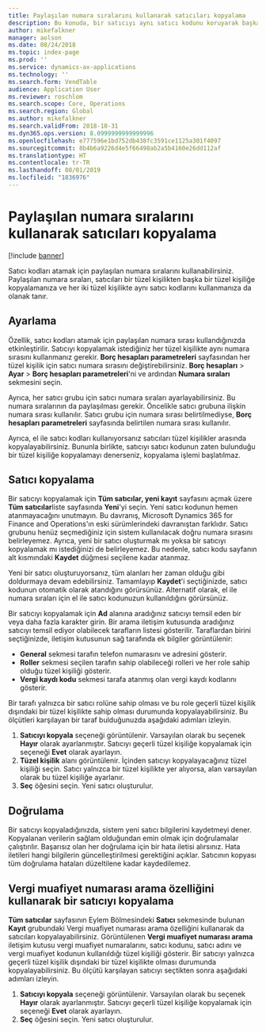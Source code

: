 ```yaml
---
title: Paylaşılan numara sıralarını kullanarak satıcıları kopyalama
description: Bu konuda, bir satıcıyı aynı satıcı kodunu koruyarak başka bir tüzel kişiliğe kopyalamak için paylaşılan numara sıralarının nasıl kullanılacağı açıklanmaktadır.
author: mikefalkner
manager: aolson
ms.date: 08/24/2018
ms.topic: index-page
ms.prod: ''
ms.service: dynamics-ax-applications
ms.technology: ''
ms.search.form: VendTable
audience: Application User
ms.reviewer: roschlom
ms.search.scope: Core, Operations
ms.search.region: Global
ms.author: mikefalkner
ms.search.validFrom: 2018-10-31
ms.dyn365.ops.version: 8.0999999999999996
ms.openlocfilehash: e777596e1bd752db438fc3591ce1125a301f4097
ms.sourcegitcommit: 8b4b6a9226d4e5f66498ab2a5b4160e26dd112af
ms.translationtype: HT
ms.contentlocale: tr-TR
ms.lasthandoff: 08/01/2019
ms.locfileid: "1836976"
---
```

# <a name="copy-vendors-by-using-shared-number-sequences"></a>Paylaşılan numara sıralarını kullanarak satıcıları kopyalama

[!include [banner](../includes/banner.md)]

Satıcı kodları atamak için paylaşılan numara sıralarını kullanabilirsiniz. Paylaşılan numara sıraları, satıcıları bir tüzel kişilikten başka bir tüzel kişiliğe kopyalamanıza ve her iki tüzel kişilikte aynı satıcı kodlarını kullanmanıza da olanak tanır.

## <a name="setup"></a>Ayarlama

Özellik, satıcı kodları atamak için paylaşılan numara sırası kullandığınızda etkinleştirilir. Satıcıyı kopyalamak istediğiniz her tüzel kişilikte aynı numara sırasını kullanmanız gerekir. **Borç hesapları parametreleri** sayfasından her tüzel kişilik için satıcı numara sırasını değiştirebilirsiniz. **Borç hesapları** \> **Ayar** \> **Borç hesapları parametreleri**'ni ve ardından **Numara sıraları** sekmesini seçin.

Ayrıca, her satıcı grubu için satıcı numara sıraları ayarlayabilirsiniz. Bu numara sıralarının da paylaşılması gerekir. Öncelikle satıcı grubuna ilişkin numara sırası kullanılır. Satıcı grubu için numara sırası belirtilmediyse, **Borç hesapları parametreleri** sayfasında belirtilen numara sırası kullanılır.

Ayrıca, el ile satıcı kodları kullanıyorsanız satıcıları tüzel kişilikler arasında kopyalayabilirsiniz. Bununla birlikte, satıcıyı satıcı kodunun zaten bulunduğu bir tüzel kişiliğe kopyalamayı denerseniz, kopyalama işlemi başlatılmaz.

## <a name="copy-a-vendor"></a>Satıcı kopyalama

Bir satıcıyı kopyalamak için **Tüm satıcılar, yeni kayıt** sayfasını açmak üzere **Tüm satıcılar**liste sayfasında **Yeni**'yi seçin. Yeni satıcı kodunun hemen atanmayacağını unutmayın. Bu davranış, Microsoft Dynamics 365 for Finance and Operations'ın eski sürümlerindeki davranıştan farklıdır. Satıcı grubunu henüz seçmediğiniz için sistem kullanılacak doğru numara sırasını belirleyemez. Ayrıca, yeni bir satıcı oluşturmak mı yoksa bir satıcıyı kopyalamak mı istediğinizi de belirleyemez. Bu nedenle, satıcı kodu sayfanın alt kısmındaki **Kaydet** düğmesi seçilene kadar atanmaz.

Yeni bir satıcı oluşturuyorsanız, tüm alanları her zaman olduğu gibi doldurmaya devam edebilirsiniz. Tamamlayıp **Kaydet**'i seçtiğinizde, satıcı kodunun otomatik olarak atandığını görürsünüz. Alternatif olarak, el ile numara sıraları için el ile satıcı kodunuzun kullanıldığını görürsünüz.

Bir satıcıyı kopyalamak için **Ad** alanına aradığınız satıcıyı temsil eden bir veya daha fazla karakter girin. Bir arama iletişim kutusunda aradığınız satıcıyı temsil ediyor olabilecek tarafların listesi gösterilir. Taraflardan birini seçtiğinizde, iletişim kutusunun sağ tarafında ek bilgiler görüntülenir:

- **General** sekmesi tarafın telefon numarasını ve adresini gösterir.
- **Roller** sekmesi seçilen tarafın sahip olabileceği rolleri ve her role sahip olduğu tüzel kişiliği gösterir.
- **Vergi kaydı kodu** sekmesi tarafa atanmış olan vergi kaydı kodlarını gösterir.

Bir tarafı yalnızca bir satıcı rolüne sahip olması ve bu role geçerli tüzel kişilik dışındaki bir tüzel kişilikte sahip olması durumunda kopyalayabilirsiniz. Bu ölçütleri karşılayan bir taraf bulduğunuzda aşağıdaki adımları izleyin.

1. **Satıcıyı kopyala** seçeneği görüntülenir. Varsayılan olarak bu seçenek **Hayır** olarak ayarlanmıştır. Satıcıyı geçerli tüzel kişiliğe kopyalamak için seçeneği **Evet** olarak ayarlayın. 
2. **Tüzel kişilik** alanı görüntülenir. İçinden satıcıyı kopyalayacağınız tüzel kişiliği seçin. Satıcı yalnızca bir tüzel kişilikte yer alıyorsa, alan varsayılan olarak bu tüzel kişiliğe ayarlanır.
3. **Seç** öğesini seçin. Yeni satıcı oluşturulur.

## <a name="validation"></a>Doğrulama

Bir satıcıyı kopyaladığınızda, sistem yeni satıcı bilgilerini kaydetmeyi dener. Kopyalanan verilerin sağlam olduğundan emin olmak için doğrulamalar çalıştırılır. Başarısız olan her doğrulama için bir hata iletisi alırsınız. Hata iletileri hangi bilgilerin güncelleştirilmesi gerektiğini açıklar. Satıcının kopyası tüm doğrulama hataları düzeltilene kadar kaydedilemez.

## <a name="copy-a-vendor-by-using-the-tax-exempt-number-search-feature"></a>Vergi muafiyet numarası arama özelliğini kullanarak bir satıcıyı kopyalama

**Tüm satıcılar** sayfasının Eylem Bölmesindeki **Satıcı** sekmesinde bulunan **Kayıt** grubundaki Vergi muafiyet numarası arama özelliğini kullanarak da satıcıları kopyalayabilirsiniz. Görüntülenen **Vergi muafiyet numarası arama** iletişim kutusu vergi muafiyet numaralarını, satıcı kodunu, satıcı adını ve vergi muafiyet kodunun kullanıldığı tüzel kişiliği gösterir. Bir satıcıyı yalnızca geçerli tüzel kişilik dışındaki bir tüzel kişilikte olması durumunda kopyalayabilirsiniz. Bu ölçütü karşılayan satıcıyı seçtikten sonra aşağıdaki adımları izleyin.

1. **Satıcıyı kopyala** seçeneği görüntülenir. Varsayılan olarak bu seçenek **Hayır** olarak ayarlanmıştır. Satıcıyı geçerli tüzel kişiliğe kopyalamak için seçeneği **Evet** olarak ayarlayın.
2. **Seç** öğesini seçin. Yeni satıcı oluşturulur.
